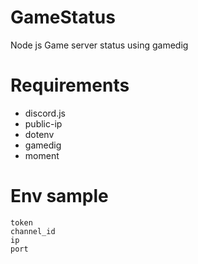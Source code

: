 # GameStatus
Node js Game server status using gamedig

# Requirements
- discord.js
- public-ip
- dotenv
- gamedig
- moment

# Env sample
```
token
channel_id
ip
port
```
